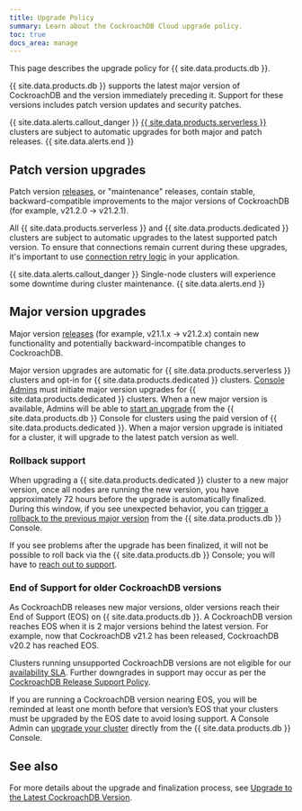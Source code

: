 ```yaml
---
title: Upgrade Policy
summary: Learn about the CockroachDB Cloud upgrade policy.
toc: true
docs_area: manage
---
```


This page describes the upgrade policy for {{  site.data.products.db  }}.

{{  site.data.products.db  }} supports the latest major version of CockroachDB and the version immediately preceding it. Support for these versions includes patch version updates and security patches.

{{ site.data.alerts.callout_danger }}
[{{  site.data.products.serverless  }}](quickstart.html) clusters are subject to automatic upgrades for both major and patch releases.
{{ site.data.alerts.end }}

## Patch version upgrades

Patch version [releases](../releases/), or "maintenance" releases, contain stable, backward-compatible improvements to the major versions of CockroachDB (for example, v21.2.0 → v21.2.1).

All {{  site.data.products.serverless  }} and {{  site.data.products.dedicated  }} clusters are subject to automatic upgrades to the latest supported patch version. To ensure that connections remain current during these upgrades, it's important to use [connection retry logic](production-checklist.html#keeping-connections-current) in your application.

{{ site.data.alerts.callout_danger }}
Single-node clusters will experience some downtime during cluster maintenance.
{{ site.data.alerts.end }}

## Major version upgrades

Major version [releases](../releases/) (for example, v21.1.x → v21.2.x) contain new functionality and potentially backward-incompatible changes to CockroachDB.

Major version upgrades are automatic for {{  site.data.products.serverless  }} clusters and opt-in for {{  site.data.products.dedicated  }} clusters. [Console Admins](console-access-management.html#console-admin) must initiate major version upgrades for {{  site.data.products.dedicated  }} clusters. When a new major version is available, Admins will be able to [start an upgrade](upgrade-to-v21.2.html) from the {{  site.data.products.db  }} Console for clusters using the paid version of {{  site.data.products.dedicated  }}. When a major version upgrade is initiated for a cluster, it will upgrade to the latest patch version as well.

### Rollback support

When upgrading a {{  site.data.products.dedicated  }} cluster to a new major version, once all nodes are running the new version, you have approximately 72 hours before the upgrade is automatically finalized. During this window, if you see unexpected behavior, you can [trigger a rollback to the previous major version](upgrade-to-v21.2.html#roll-back-the-upgrade) from the {{  site.data.products.db  }} Console.

If you see problems after the upgrade has been finalized, it will not be possible to roll back via the {{  site.data.products.db  }} Console; you will have to [reach out to support](https://support.cockroachlabs.com/hc/en-us/requests/new).

### End of Support for older CockroachDB versions

As CockroachDB releases new major versions, older versions reach their End of Support (EOS) on {{  site.data.products.db  }}. A CockroachDB version reaches EOS when it is 2 major versions behind the latest version. For example, now that CockroachDB v21.2 has been released, CockroachDB v20.2 has reached EOS.

Clusters running unsupported CockroachDB versions are not eligible for our [availability SLA](https://www.cockroachlabs.com/cloud-terms-and-conditions). Further downgrades in support may occur as per the [CockroachDB Release Support Policy](../releases/release-support-policy.html).

If you are running a CockroachDB version nearing EOS, you will be reminded at least one month before that version’s EOS that your clusters must be upgraded by the EOS date to avoid losing support. A Console Admin can [upgrade your cluster](upgrade-to-v21.2.html) directly from the {{  site.data.products.db  }} Console.

## See also

For more details about the upgrade and finalization process, see [Upgrade to the Latest CockroachDB Version](upgrade-to-v21.2.html).
